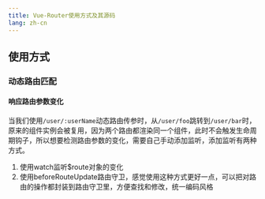 ```yaml
---
title: Vue-Router使用方式及其源码
lang: zh-cn
---
```


## 使用方式
### 动态路由匹配
#### 响应路由参数变化
当我们使用`/user/:userName`动态路由传参时，从`/user/foo`跳转到`/user/bar`时，原来的组件实例会被复用，因为两个路由都渲染同一个组件，此时不会触发生命周期钩子，所以想要检测路由参数的变化，需要自己手动添加监听，添加监听有两种方式。
1. 使用watch监听$route对象的变化
2. 使用beforeRouteUpdate路由守卫，感觉使用这种方式更好一点，可以把对路由的操作都封装到路由守卫里，方便查找和修改，统一编码风格